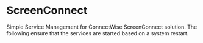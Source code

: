 # ScreenConnect

Simple Service Management for ConnectWise ScreenConnect solution. The following ensure that the services are started based on a system restart.